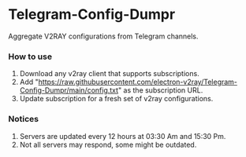# Telegram-Config-Dumpr
Aggregate V2RAY configurations from Telegram channels.


### How to use

1. Download any v2ray client that supports subscriptions.
2. Add "https://raw.githubusercontent.com/electron-v2ray/Telegram-Config-Dumpr/main/config.txt" as the subscription URL.
3. Update subscription for a fresh set of v2ray configurations.

### Notices

1. Servers are updated every 12 hours at 03:30 Am and 15:30 Pm.
2. Not all servers may respond, some might be outdated.
